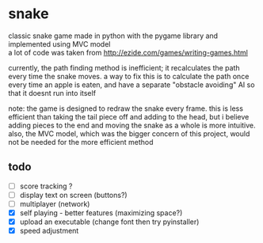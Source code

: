 snake
=====

classic snake game made in python with the pygame library and implemented using MVC model  
a lot of code was taken from http://ezide.com/games/writing-games.html

currently, the path finding method is inefficient; it recalculates the path every time the snake moves. a way to fix this is to calculate the path once every time an apple is eaten, and have a separate "obstacle avoiding" AI so that it doesnt run into itself

note: the game is designed to redraw the snake every frame. this is less efficient than taking the tail piece off and adding to the head, but i believe adding pieces to the end and moving the snake as a whole is more intuitive. also, the MVC model, which was the bigger concern of this project, would not be needed for the more efficient method

todo
----
- [ ] score tracking ?
- [ ] display text on screen (buttons?)
- [ ] multiplayer (network)
- [x] self playing - better features (maximizing space?)
- [x] upload an executable (change font then try pyinstaller)
- [x] speed adjustment
